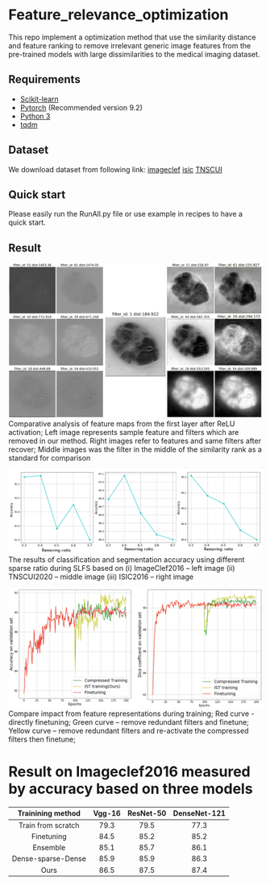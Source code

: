 # Feature_relevance_optimization
This repo implement a optimization method that use the similarity distance and feature ranking to remove irrelevant generic image features from the pre-trained models with large dissimilarities to the medical imaging dataset.

## Requirements
- [Scikit-learn](http://scikit-learn.org/stable/)
- [Pytorch](https://pytorch.org/) (Recommended version 9.2)
- [Python 3](https://www.python.org/)
- [tqdm](https://github.com/tqdm/tqdm)

## Dataset
We download dataset from following link: 
[imageclef](https://www.imageclef.org/2016)
[isic](https://www.isic-archive.com/#!/topWithHeader/wideContentTop/main)
[TNSCUI](https://tn-scui2020.grand-challenge.org/Dataset/)

## Quick start
Please easily run the RunAll.py file or use example in recipes to have a quick start.

## Result

![image](https://github.com/FredericChai/Feature_relevance_optimization/blob/main/src/1.png)
Comparative analysis of feature maps from the first layer after ReLU activation; Left image represents sample feature and filters which are removed in our method. Right images refer to features and same filters after recover; Middle images was the filter in the middle of the similarity rank as a standard for comparison

![image](https://github.com/FredericChai/Feature_relevance_optimization/blob/main/src/2.png)
The results of classification and segmentation accuracy using different sparse ratio during SLFS based on (i) ImageClef2016 – left image (ii) TNSCUI2020 – middle image (iii) ISIC2016 – right image

![image](https://github.com/FredericChai/Feature_relevance_optimization/blob/main/src/4.png)
Compare impact from feature representations during training; Red curve - directly finetuning; Green curve – remove redundant filters and finetune; Yellow curve – remove redundant filters and re-activate the compressed filters then finetune;

# Result on Imageclef2016 measured by accuracy based on three models
|     Trainining method  | Vgg-16 | ResNet-50 | DenseNet-121 |
|:--------------:|:----------------:|:----------------:|:----------------:|
| Train from scratch|  79.3    | 79.5   | 77.3    |
| Finetuning |  84.5    | 85.2 | 85.2    |
| Ensemble |  85.1    | 85.7   | 86.1    |
| Dense-sparse-Dense |  85.9    | 85.9    | 86.3  |
| Ours |  86.5    | 87.5  |87.4  |
